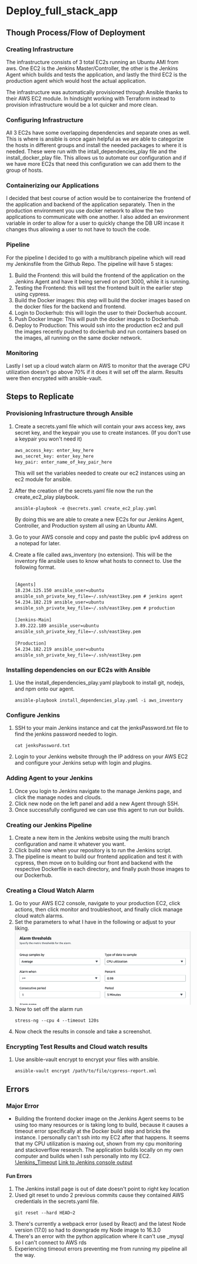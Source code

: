 # Deploy_full_stack_app

## Though Process/Flow of Deployment 

### Creating Infrastructure 

The infrastructure consists of 3 total EC2s running an Ubuntu AMI from aws. One EC2 is the Jenkins Master/Controller, the other is the Jenkins Agent which builds and tests the application, and lastly the third EC2 is the production agent which would host the actual application. 

The infrastructure was automatically provisioned through Ansible thanks to their AWS EC2 module. In hindsight working with Terraform instead to provision infrastructure would be a lot quicker and more clean. 

### Configuring Infrastructure 

All 3 EC2s have some overlapping dependencies and separate ones as well. This is where is ansible is once again helpful as we are able to categorize the hosts in different groups and install the needed packages to where it is needed. These were run with the intall_dependencies_play file and the install_docker_play file. This allows us to automate our configuration and if we have more EC2s that need this configuration we can add them to the group of hosts. 

### Containerizing our Applications

I decided that best course of action would be to containerize the frontend of the application and backend of the application separately. Then in the production environment you use docker network to allow the two applications to communicate with one another. I also added an environment variable in order to allow for a user to quickly change the DB URI incase it changes thus allowing a user to not have to touch the code. 

### Pipeline

For the pipeline I decided to go with a multibranch pipeline which will read my Jenkinsfile from the Github Repo. The pipeline will have 5 stages:
1. Build the Frontend: this will build the frontend of the application on the Jenkins Agent and have it being served on port 3000, while it is running. 
2. Testing the Frontend: this will test the frontend built in the earlier step using cypress. 
3. Build the Docker images: this step will build the docker images based on the docker files for the backend and frontend. 
4. Login to Dockerhub: this will login the user to their Dockerhub account. 
5. Push Docker Image: This will push the docker images to Dockerhub.
6. Deploy to Production: This would ssh into the production ec2 and pull the images recently pushed to dockerhub and run containers based on the images, all running on the same docker network.  

### Monitoring 

Lastly I set up a cloud watch alarm on AWS to monitor that the average CPU utilization doesn't go above 70% if it does it will set off the alarm. 
Results were then encrypted with ansible-vault.

## Steps to Replicate 

### Provisioning Infrastructure through Ansible

1. Create a secrets.yaml file which will contain your aws access key, aws secret key, and the keypair you use to create instances. (If you don't use a keypair you won't need it)
    ```
    aws_access_key: enter_key_here
    aws_secret_key: enter_key_here
    key_pair: enter_name_of_key_pair_here
    ```
    This will set the variables needed to create our ec2 instances using an ec2 module for ansible. 

2. After the creation of the secrets.yaml file now the run the create_ec2_play playbook. 

    ```
    ansible-playbook -e @secrets.yaml create_ec2_play.yaml
    ```
    By doing this we are able to create a new EC2s for our Jenkins Agent, Controller, and Production system all using an Ubuntu AMI. 

3. Go to your AWS console and copy and paste the public ipv4 address on a notepad for later.

4. Create a file called aws_inventory (no extension). This will be the inventory file ansible uses to know what hosts to connect to. Use the following format. 
    ```

    [Agents]
    18.234.125.150 ansible_user=ubuntu ansible_ssh_private_key_file=~/.ssh/east1key.pem # jenkins agent
    54.234.182.219 ansible_user=ubuntu ansible_ssh_private_key_file=~/.ssh/east1key.pem # production

    [Jenkins-Main]
    3.89.222.189 ansible_user=ubuntu ansible_ssh_private_key_file=~/.ssh/east1key.pem

    [Production]
    54.234.182.219 ansible_user=ubuntu ansible_ssh_private_key_file=~/.ssh/east1key.pem

    ```


### Installing dependencies on our EC2s with Ansible

1. Use the install_dependencies_play.yaml playbook to install git, nodejs, and npm onto our agent.

    ```
    ansible-playbook install_dependencies_play.yaml -i aws_inventory
    ```

### Configure Jenkins

1. SSH to your main Jenkins instance and cat the jenksPassword.txt file to find the jenkins password needed to login.

    ```
    cat jenksPassword.txt
    ```
2. Login to your Jenkins website through the IP address on your AWS EC2 and configure your Jenkins setup with login and plugins. 

### Adding Agent to your Jenkins 

1. Once you login to Jenkins navigate to the manage Jenkins page, and click the manage nodes and clouds.
2. Click new node on the left panel and add a new Agent through SSH. 
3. Once successfully configured we can use this agent to run our builds. 

### Creating our Jenkins Pipeline

1. Create a new item in the Jenkins website using the multi branch configuration and name it whatever you want. 
2. Click build now when your repository is to run the Jenkins script.
3. The pipeline is meant to build our frontend application and test it with cypress, then move on to building our front and backend with the respective Dockerfile in each directory, and finally push those images to our Dockerhub.

### Creating a Cloud Watch Alarm

1. Go to your AWS EC2 console, navigate to your production EC2, click actions, then click monitor and troubleshoot, and finally click manage cloud watch alarms.
2. Set the parameters to what I have in the following or adjust to your liking. 
    ![Cloud Watch Confi](/screenshots/cloud_watch_config.png)
3. Now to set off the alarm run
    ```
    stress-ng --cpu 4 --timeout 120s
    ```
4. Now check the results in console and take a screenshot.

### Encrypting Test Results and Cloud watch results

1. Use ansible-vault encrypt to encrypt your files with ansible.

    ```
    ansible-vault encrypt /path/to/file/cypress-report.xml 
    ```

## Errors

### Major Error

- Building the frontend docker image on the Jenkins Agent seems to be using too many resources or is taking long to build, because it causes a timeout error specifically at the Docker build step and bricks the instance. I personally can't ssh into my EC2 after that happens. It seems that my CPU utilization is maxing out, shown from my cpu monitoring and stackoverflow research. The application builds locally on my own computer and builds when I ssh personally into my EC2. 
[!Jenkins_Timeout](./errors/agent_timeout_error.png)
[Link to Jenkins console output](./errors/Jenkins_out_put.txt)



#### Fun Errors
1. The Jenkins install page is out of date doesn't point to right key location
2. Used git reset to undo 2 previous commits cause they contained AWS credentials in the secrets.yaml file.
    ```
    git reset --hard HEAD~2
    ```
3. There's currently a webpack error (used by React) and the latest Node version (17.0) so had to downgrade my Node image to  16.3.0
4. There's an error with the python application where it can't use _mysql so I can't connect to AWS rds
5. Experiencing timeout errors preventing me from running my pipeline all the way.